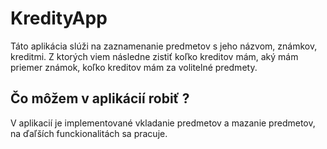 # KredityApp

Táto aplikácia slúži na zaznamenanie predmetov s jeho názvom, známkov, kreditmi. Z ktorých viem následne zistiť koľko kreditov mám, aký mám priemer známok, koľko kreditov mám za volitelné predmety.

## Čo môžem v aplikácií robiť ?

V aplikacií je implementované vkladanie predmetov a mazanie predmetov, na ďaľších funckionalitách sa pracuje.

